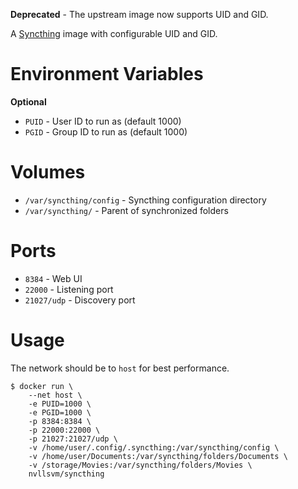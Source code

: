 **Deprecated** - The upstream image now supports UID and GID.

A [Syncthing](https://github.com/syncthing/syncthing) image with configurable UID and GID.

# Environment Variables

**Optional**
- ``PUID`` - User ID to run as (default 1000)
- ``PGID`` - Group ID to run as (default 1000)

# Volumes

- ``/var/syncthing/config`` - Syncthing configuration directory
- ``/var/syncthing/`` - Parent of synchronized folders

# Ports

- ``8384`` - Web UI
- ``22000`` - Listening port
- ``21027/udp`` - Discovery port

# Usage

The network should be to ``host`` for best performance.

```
$ docker run \
    --net host \
    -e PUID=1000 \
    -e PGID=1000 \
    -p 8384:8384 \
    -p 22000:22000 \
    -p 21027:21027/udp \
    -v /home/user/.config/.syncthing:/var/syncthing/config \
    -v /home/user/Documents:/var/syncthing/folders/Documents \
    -v /storage/Movies:/var/syncthing/folders/Movies \
    nvllsvm/syncthing
```
